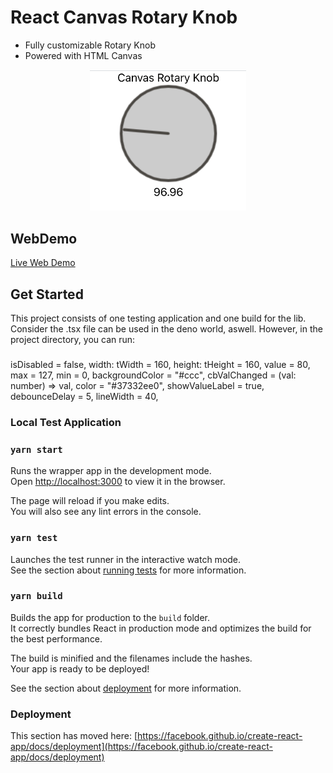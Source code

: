 # React Canvas Rotary Knob
- Fully customizable Rotary Knob
- Powered with HTML Canvas

<p align="center">
  <img width="250" src="./docs/sc1.png">
</p>

## WebDemo
[Live Web Demo](https://react-canvas-rotary-knob-timsusa.vercel.app) 

## Get Started

This project consists of one testing application and one build for the lib. Consider the .tsx file can be used in the deno world, aswell. However, in the project directory, you can run:

### 
  isDisabled = false,
  width: tWidth = 160,
  height: tHeight = 160,
  value = 80,
  max = 127,
  min = 0,
  backgroundColor = "#ccc",
  cbValChanged = (val: number) => val,
  color = "#37332ee0",
  showValueLabel = true,
  debounceDelay = 5,
  lineWidth = 40,

### Local Test Application
### `yarn start`

Runs the wrapper app in the development mode.\
Open [http://localhost:3000](http://localhost:3000) to view it in the browser.

The page will reload if you make edits.\
You will also see any lint errors in the console.

### `yarn test`

Launches the test runner in the interactive watch mode.\
See the section about [running tests](https://facebook.github.io/create-react-app/docs/running-tests) for more information.

### `yarn build`

Builds the app for production to the `build` folder.\
It correctly bundles React in production mode and optimizes the build for the best performance.

The build is minified and the filenames include the hashes.\
Your app is ready to be deployed!

See the section about [deployment](https://facebook.github.io/create-react-app/docs/deployment) for more information.

### Deployment

This section has moved here: [https://facebook.github.io/create-react-app/docs/deployment](https://facebook.github.io/create-react-app/docs/deployment)

